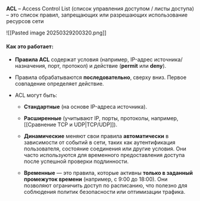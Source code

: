 
**ACL** – Access Control List (список управления доступом / листы доступа) – это список правил, запрещающих или разрешающих использование ресурсов сети

![[Pasted image 20250329200320.png]]

#### Как это работает:

- **Правила ACL** содержат условия (например, IP-адрес источника/назначения, порт, протокол) и действие (**permit** или **deny**).
    
- Правила обрабатываются **последовательно**, сверху вниз. Первое совпадение определяет действие.
    
- ACL могут быть:
    
    - **Стандартные** (на основе IP-адреса источника).
        
    - **Расширенные** (учитывают IP, порты, протоколы, например, [[Сравнение TCP и UDP|TCP/UDP]]).
    
    - **Динамические**  меняют свои правила **автоматически** в зависимости от событий в сети, таких как аутентификация пользователя, состояние соединения или другие условия. Они часто используются для временного предоставления доступа после успешной проверки подлинности.

    - **Временные**  — это правила, которые активны **только в заданный промежуток времени** (например, с 9:00 до 18:00). Они позволяют ограничить доступ по расписанию, что полезно для соблюдения политик безопасности или оптимизации трафика.
